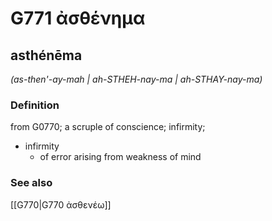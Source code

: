 # G771 ἀσθένημα

## asthénēma

_(as-then'-ay-mah | ah-STHEH-nay-ma | ah-STHAY-nay-ma)_

### Definition

from G0770; a scruple of conscience; infirmity; 

- infirmity
  - of error arising from weakness of mind

### See also

[[G770|G770 ἀσθενέω]]
